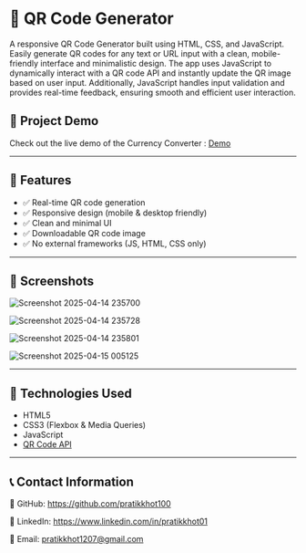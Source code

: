 # 📱 QR Code Generator

A responsive QR Code Generator built using HTML, CSS, and JavaScript. Easily generate QR codes for any text or URL input with a clean, mobile-friendly interface and minimalistic design. The app uses JavaScript to dynamically interact with a QR code API and instantly update the QR image based on user input. Additionally, JavaScript handles input validation and provides real-time feedback, ensuring smooth and efficient user interaction.

## 🎥 Project Demo

Check out the live demo of the Currency Converter : [Demo](https://pratikkhot-qr-code-generator.netlify.app/)

---

## 🚀 Features

- ✅ Real-time QR code generation
- ✅ Responsive design (mobile & desktop friendly)
- ✅ Clean and minimal UI
- ✅ Downloadable QR code image
- ✅ No external frameworks (JS, HTML, CSS only)

---

## 📸 Screenshots


 ![Screenshot 2025-04-14 235700](https://github.com/user-attachments/assets/f1ea2e3f-c186-411a-80d6-2310457ed259)

 ![Screenshot 2025-04-14 235728](https://github.com/user-attachments/assets/a0c09e81-4407-4789-b837-c1d7a4ff7d26)

 ![Screenshot 2025-04-14 235801](https://github.com/user-attachments/assets/2bac2984-112c-462a-a420-d1cef4c53d66)

 ![Screenshot 2025-04-15 005125](https://github.com/user-attachments/assets/b1109717-0eeb-497c-a79e-7d9d435c0575)

---

## 🧩 Technologies Used

- HTML5
- CSS3 (Flexbox & Media Queries)
- JavaScript 
- [QR Code API](https://goqr.me/api/)

---

## 📞 Contact Information

  🐙 GitHub: https://github.com/pratikkhot100

  💼 LinkedIn: https://www.linkedin.com/in/pratikkhot01

  📧 Email: pratikkhot1207@gmail.com
  



